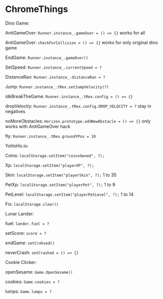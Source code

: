 # ChromeThings

Dino Game:

  AntiGameOver: ```Runner.instance_.gameOver = () => {}``` works for all

  AntiGameOver: ```checkForCollision = () => {}``` works for only original dino game
  
  EndGame: ```Runner.instance_.gameOver()```
  
  SetSpeed: ```Runner.instance_.currentSpeed = ?```
  
  DistanceRan: ```Runner.instance_.distanceRan = ?```
  
  Jump: ```Runner.instance_.tRex.setJumpVelocity(?)```
  
  idkBreakTheGame: ```Runner.instance_.tRex.config = () => {}```
  
  dropVelocity: ```Runner.instance_.tRex.config.DROP_VELOCITY = ?``` stay in negatives
  
  noMoreObstacles: ```Horizon.prototype.addNewObstacle = () => {}``` only works with AntiGameOver hack
  
  fly: ```Runner.instance_.tRex.groundYPos = 10```
  
YoHoHo.io:

  Coins: ```localStorage.setItem("coinsOwned", ?);```
  
  Xp: ```localStorage.setItem("playerXP", ?);```
  
  Skin: ```localStorage.setItem("playerSkin", ?);```  1 to 35
  
  PetXp: ```localStorage.setItem("playerPet", ?);``` 1 to 9
  
  PetLevel: ```localStorage.setItem("playerPetLevel", ?);``` 1 to 14
  
  Fix: ```localStorage.clear()```

Lunar Lander:

  fuel: ```lander.fuel = ?```
  
  setScore: ```score = ?```
  
  endGame: ```setCrahsed()```
  
  neverCrash: ```setCrashed = () => {}```

Cookie Clicker:

  openSesame: ```Game.OpenSesame()```

  cookies: ```Game.cookies = ?```
  
  lumps: ```Game.lumps = ?```
